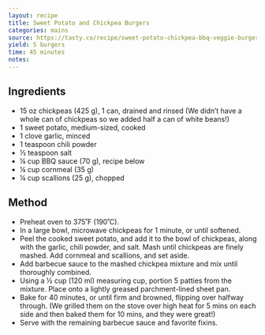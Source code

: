 ```yaml
---
layout: recipe
title: Sweet Potato and Chickpea Burgers
categories: mains
source: https://tasty.co/recipe/sweet-potato-chickpea-bbq-veggie-burgers
yield: 5 burgers
time: 45 minutes
notes: 
---
```


## Ingredients
- 15 oz chickpeas (425 g), 1 can, drained and rinsed (We didn’t have a whole can of chickpeas so we added half a can of white beans!)
- 1 sweet potato, medium-sized, cooked
- 1 clove garlic, minced
- 1 teaspoon chili powder
- ½ teaspoon salt
- ¼ cup BBQ sauce (70 g), recipe below
- ¼ cup cornmeal (35 g)
- ¼ cup scallions (25 g), chopped

## Method
- Preheat oven to 375˚F (190˚C).
- In a large bowl, microwave chickpeas for 1 minute, or until softened.
- Peel the cooked sweet potato, and add it to the bowl of chickpeas, along with the garlic, chili powder, and salt. Mash until chickpeas are finely mashed. Add cornmeal and scallions, and set aside.
- Add barbecue sauce to the mashed chickpea mixture and mix until thoroughly combined.
- Using a ½ cup (120 ml) measuring cup, portion 5 patties from the mixture. Place onto a lightly greased parchment-lined sheet pan.
- Bake for 40 minutes, or until firm and browned, flipping over halfway through. (We grilled them on the stove over high heat for 5 mins on each side and then baked them for 10 mins, and they were great!)
- Serve with the remaining barbecue sauce and favorite fixins.
